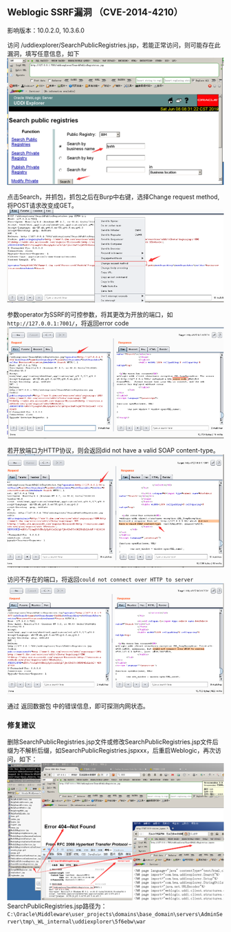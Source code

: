 ## Weblogic SSRF漏洞 （CVE-2014-4210）

影响版本：10.0.2.0, 10.3.6.0

访问 /uddiexplorer/SearchPublicRegistries.jsp，若能正常访问，则可能存在此漏洞，填写任意信息，如下
![CVE-2014-4210-01](./pic/CVE-2014-4210-01.png)

点击Search，并抓包，抓包之后在Burp中右键，选择Change request method, 将POST请求改变成GET。
![CVE-2014-4210-02](./pic/CVE-2014-4210-02.png)

参数operator为SSRF的可控参数，将其更改为开放的端口，如`http://127.0.0.1:7001/`，将返回error code
![CVE-2014-4210-03](./pic/CVE-2014-4210-03.png)

若开放端口为HTTP协议，则会返回did not have a valid SOAP content-type。
![CVE-2014-4210-05](./pic/CVE-2014-4210-05.png)

访问不存在的端口，将返回`could not connect over HTTP to server`
![CVE-2014-4210-04](./pic/CVE-2014-4210-04.png)

通过 返回数据包 中的错误信息，即可探测内网状态。

### 修复建议
删除SearchPublicRegistries.jsp文件或修改SearchPublicRegistries.jsp文件后缀为不解析后缀，如SearchPublicRegistries.jspxxx，后重启Weblogic，再次访问，如下：
![CVE-2014-4210-06](./pic/CVE-2014-4210-06.png)
SearchPublicRegistries.jsp路径为：
`C:\Oracle\Middleware\user_projects\domains\base_domain\servers\AdminServer\tmp\_WL_internal\uddiexplorer\5f6ebw\war`
